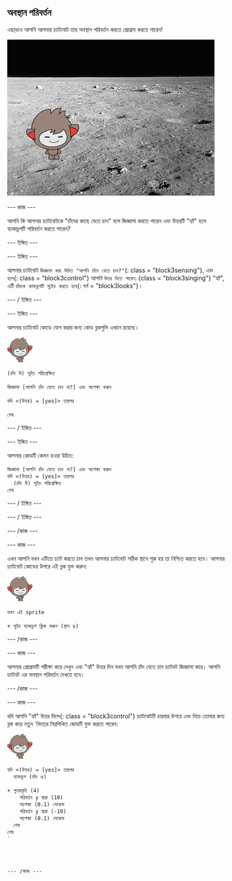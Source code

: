 ## অবস্থান পরিবর্তন

এছাড়াও আপনি আপনার চ্যাটবোট তার অবস্থান পরিবর্তন করতে প্রোগ্রাম করতে পারেন!

![একটি পরিবর্তিত ব্যাকড্রপ পরীক্ষা](images/chatbot-backdrop-moon.png)

\--- কাজ \---

আপনি কি আপনার চ্যাটবোটকে "চাঁদের কাছে যেতে চান" বলে জিজ্ঞাসা করতে পারেন এবং উত্তরটি "হ্যাঁ" হলে ব্যাকড্রপটি পরিবর্তন করতে পারেন?

\--- ইঙ্গিত \---

\--- ইঙ্গিত \---

আপনার চ্যাটবোট `জিজ্ঞাসা করা উচিত "আপনি চাঁদে যেতে চান?"`{: class = "block3sensing"}, এবং `হলে`{: class = "block3control"} আপনি `উত্তর দিতে পারেন`: {class = "block3singing"} "হ্যাঁ", এটি `চাঁদকে ব্যাকড্রপটি স্যুইচ করতে হবে`{: বর্গ = "block3looks"}।

\--- / ইঙ্গিত \---

\--- ইঙ্গিত \---

আপনার চ্যাটবোট কোডে যোগ করার জন্য কোড ব্লকগুলি এখানে রয়েছে।

![ন্যানো স্প্রাইট](images/nano-sprite.png)

```blocks3
(চাঁদ উ) সুইচ পরিপ্রেক্ষিত

জিজ্ঞাসা [আপনি চাঁদ যেতে চান না?] এবং অপেক্ষা করুন

যদি <(উত্তর) = [yes]> তারপর 

শেষ
```

\--- / ইঙ্গিত \---

\--- ইঙ্গিত \---

আপনার কোডটি কেমন হওয়া উচিত:

```blocks3
জিজ্ঞাসা [আপনি চাঁদ যেতে চান না?] এবং অপেক্ষা করুন
যদি <(উত্তর) = [yes]> তারপর 
  (চাঁদ উ) সুইচ পরিপ্রেক্ষিত
শেষ
```

\--- / ইঙ্গিত \---

\--- / ইঙ্গিত \---

\--- /কাজ \---

\--- কাজ \---

এখন আপনি যখন এটিতে চ্যাট করতে চান তখন আপনার চ্যাটবোট সঠিক স্থানে শুরু হয় তা নিশ্চিত করতে হবে। আপনার চ্যাটবোট কোডের উপরে এই ব্লক যুক্ত করুন:

![ন্যানো স্প্রাইট](images/nano-sprite.png)

```blocks3
যখন এই sprite

+ সুইচ ব্যাকড্রপ ক্লিক করুন (স্থান v)
```

\--- /কাজ \---

\--- কাজ \---

আপনার প্রোগ্রামটি পরীক্ষা করে দেখুন এবং "হ্যাঁ" উত্তর দিন যখন আপনি চাঁদ যেতে চান চ্যাটবট জিজ্ঞাসা করে। আপনি চ্যাটবট এর অবস্থান পরিবর্তন দেখতে হবে।

\--- /কাজ \---

\--- কাজ \---

যদি আপনি "হ্যাঁ" উত্তর দিলে</code>{: class = "block3control"} চ্যাটবোটটি চারবার উপরে এবং নিচে তোলার জন্য ব্লক করে নতুন `ভিতরে নিম্নলিখিত কোডটি যুক্ত করতে পারেন:</p>

<p><img src="images/nano-sprite.png" alt="ন্যানো স্প্রাইট" /></p>

<pre><code class="blocks3">যদি <(উত্তর) = [yes]> তারপর 
  ব্যাকড্রপ (চাঁদ v)

+ পুনরাবৃত্তি (4) 
    পরিবর্তন y দ্বারা (10)
    অপেক্ষা (0.1) সেকেন্ড
    পরিবর্তন y দ্বারা (-10)
    অপেক্ষা (0.1) সেকেন্ড
  শেষ
শেষ
`</pre> 

\--- /কাজ \---